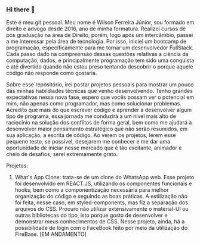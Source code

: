 ### Hi there 👋

  Este é meu git pessoal. Meu nome é Wilson Ferreira Júnior, sou formado em direito e advogo desde 2016, ano de minha formatura. Realizei cursos de pós graduação na área de Direito, porém, logo após um intercâmbio, passei a me interessar pela área de tecnologia. Por isso, iniciei um bootcamp de programação, especificamente para me tornar um desenvolvedor FullStack. Cada passo dado na compreensão dessas questões relativas a ciência da computação, dados, e principalmente programação tem sido uma conquista e até divertido quando não estou preso tentando descobrir o porque aquele código não responde como gostaria.  

  Sobre esse repositório, irei postar projetos pessoais para mostrar um pouco das minhas habildiades técnicas que venho desenvolvendo. Tenho grandes expectativas nessa nova fase, espero que vocês possam ver o potencial em mim, não apenas como programador, mas como solucionar problemas. Acredito que mais do que escrever código e aprender a desenvolver algum tipo de programa, essa jornada me conduzirá a um nível mais alto de raciocínio na solução dos conflitos de forma geral, bem como me ajudará a desenvolver maior pensamento estratégico que não serão resumidos, em sua aplicação, a escrita de código. Ao verem os projetos, lerem esse pequeno testo, se possível, desejarem me conhecer e me dar uma oportunidade de iniciar nesse mercado que é tão excitante, animador e cheio de desafios, serei extremamente grato. 

  Projetos: 

  1. What's App Clone: trata-se de um clone do WhatsApp web. Esse projeto foi desenvolvido em REACT.JS, utilizando os componentes funcionais e hooks, bem como a componentização necessária para melhor organização do código e seguindo as boas práticas. A estilização não foi feita, nesse caso, em styled-components, mas fiz a separação dos arquivos do CSS. Procuro não utilizar extensivamente o material-UI ou outras bibliotecas do tipo, isto porque gosto de desenvolver e demonstrar meus conhecimentos de CSS. Nesse projeto, ainda, há a possibilidade de login com o FaceBook feito por meio da utilização do FireBase. [EM ANDAMENTO]
